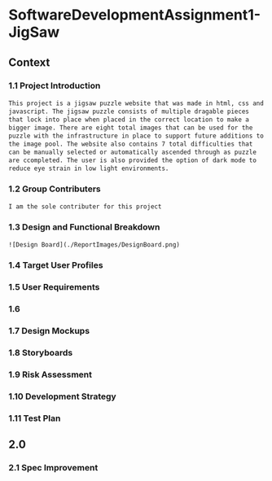 # SoftwareDevelopmentAssignment1-JigSaw
## Context
### 1.1 Project Introduction
    This project is a jigsaw puzzle website that was made in html, css and javascript. The jigsaw puzzle consists of multiple dragable pieces that lock into place when placed in the correct location to make a bigger image. There are eight total images that can be used for the puzzle with the infrastructure in place to support future additions to the image pool. The website also contains 7 total difficulties that can be manually selected or automatically ascended through as puzzle are ccompleted. The user is also provided the option of dark mode to reduce eye strain in low light environments.


### 1.2 Group Contributers 
    I am the sole contributer for this project 

### 1.3 Design and Functional Breakdown 
    ![Design Board](./ReportImages/DesignBoard.png)


### 1.4 Target User Profiles

### 1.5 User Requirements

### 1.6 
### 1.7 Design Mockups
### 1.8 Storyboards
### 1.9 Risk Assessment
### 1.10 Development Strategy
### 1.11 Test Plan

## 2.0
### 2.1 Spec Improvement 
### 